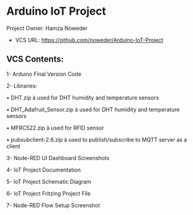 # Arduino IoT Project
Project Owner: Hamza Noweder

- VCS URL: https://github.com/noweder/Arduino-IoT-Project

## VCS Contents:

1-	Arduino Final Version Code

2-	Libraries:

• DHT.zip à used for DHT humidity and temperature sensors

• DHT_Adafruit_Sensor.zip à used for DHT humidity and temperature sensors

• MFRC522.zip à used for RFID sensor

• pubsubclient-2.6.zip à used to publish/subscribe to MQTT server as a client

3-	Node-RED UI Dashboard Screenshots

4-	IoT Project Documentation

5-	IoT Project Schematic Diagram

6-	IoT Project Fritzing Project File

7-	Node-RED Flow Setup Screenshot
